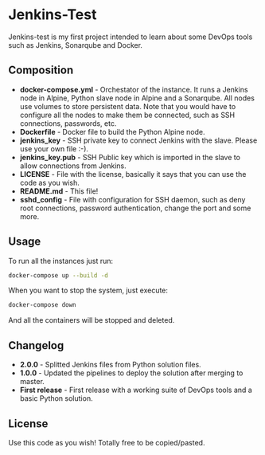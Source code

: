 # Jenkins-Test
Jenkins-test is my first project intended to learn about some DevOps tools such as Jenkins, Sonarqube and Docker.

## Composition
* **docker-compose.yml** - Orchestator of the instance. It runs a Jenkins node in Alpine, Python slave node in Alpine and a Sonarqube. All nodes use volumes to store persistent data. Note that you would have to configure all the nodes to make them be connected, such as SSH connections, passwords, etc.
* **Dockerfile** - Docker file to build the Python Alpine node.
* **jenkins_key** - SSH private key to connect Jenkins with the slave. Please use your own file :-).
* **jenkins_key.pub** - SSH Public key which is imported in the slave to allow connections from Jenkins.
* **LICENSE** - File with the license, basically it says that you can use the code as you wish.
* **README.md** - This file!
* **sshd_config** - File with configuration for SSH daemon, such as deny root connections, password authentication, change the port and some more.

## Usage
To run all the instances just run:
```bash
docker-compose up --build -d
```

When you want to stop the system, just execute:
```bash
docker-compose down
```
And all the containers will be stopped and deleted.

## Changelog
* **2.0.0** - Splitted Jenkins files from Python solution files.
* **1.0.0** - Updated the pipelines to deploy the solution after merging to master.
* **First release** - First release with a working suite of DevOps tools and a basic Python solution.

## License
Use this code as you wish! Totally free to be copied/pasted.